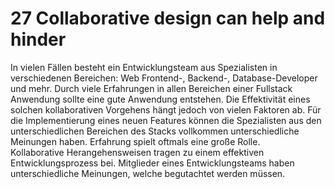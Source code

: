 # 27 Collaborative design can help and hinder
In vielen Fällen besteht ein Entwicklungsteam aus Spezialisten in verschiedenen Bereichen: Web Frontend-, Backend-, Database-Developer und mehr. Durch viele Erfahrungen in allen Bereichen einer Fullstack Anwendung sollte eine gute Anwendung entstehen. Die Effektivität eines solchen kollaborativen Vorgehens hängt jedoch von vielen Faktoren ab. Für die Implementierung eines neuen Features können die Spezialisten aus den unterschiedlichen Bereichen des Stacks vollkommen unterschiedliche Meinungen haben. Erfahrung spielt oftmals eine große Rolle.  
Kollaborative Herangehensweisen tragen zu einem effektiven Entwicklungsprozess bei. Mitglieder eines Entwicklungsteams haben unterschiedliche Meinungen, welche begutachtet werden müssen.
